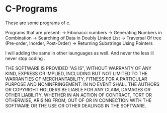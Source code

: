 # C-Programs
These are some programs of c. 

Programs that are present:
-> Fibonacci numbers
-> Generating Numbers in Combination
-> Searching of Data in Doubly Linked List
-> Traversal Of tree (Pre-order, Inorder, Post-Order)
-> Returning Substrings Using Pointers


I will adding the same in other launguages as well.
And never the less ill never stop coding .

THE SOFTWARE IS PROVIDED "AS IS", WITHOUT WARRANTY OF ANY KIND, EXPRESS OR IMPLIED, INCLUDING BUT NOT LIMITED TO THE WARRANTIES OF MERCHANTABILITY, FITNESS FOR A PARTICULAR PURPOSE AND NONINFRINGEMENT. IN NO EVENT SHALL THE AUTHORS OR COPYRIGHT HOLDERS BE LIABLE FOR ANY CLAIM, DAMAGES OR OTHER LIABILITY, WHETHER IN AN ACTION OF CONTRACT, TORT OR OTHERWISE, ARISING FROM, OUT OF OR IN CONNECTION WITH THE SOFTWARE OR THE USE OR OTHER DEALINGS IN THE SOFTWARE.
